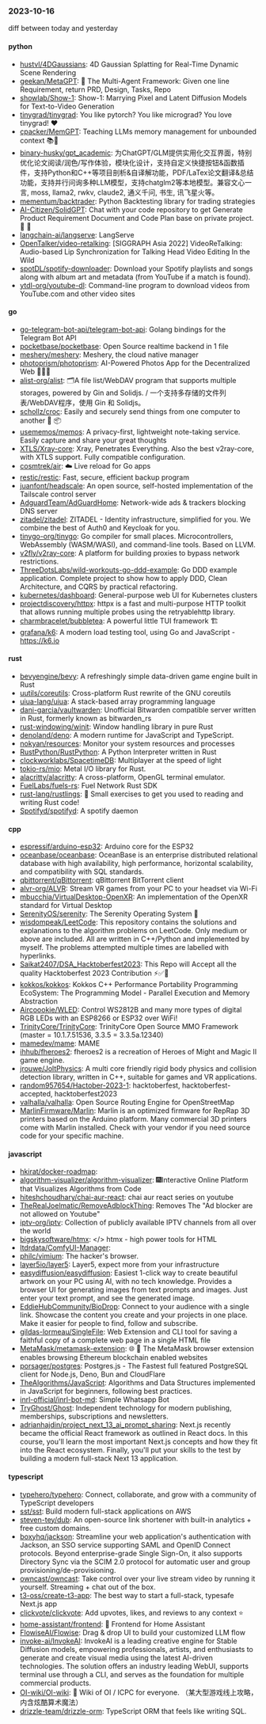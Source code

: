 ### 2023-10-16
diff between today and yesterday

#### python
* [hustvl/4DGaussians](https://github.com/hustvl/4DGaussians): 4D Gaussian Splatting for Real-Time Dynamic Scene Rendering
* [geekan/MetaGPT](https://github.com/geekan/MetaGPT): 🌟 The Multi-Agent Framework: Given one line Requirement, return PRD, Design, Tasks, Repo
* [showlab/Show-1](https://github.com/showlab/Show-1): Show-1: Marrying Pixel and Latent Diffusion Models for Text-to-Video Generation
* [tinygrad/tinygrad](https://github.com/tinygrad/tinygrad): You like pytorch? You like micrograd? You love tinygrad! ❤️
* [cpacker/MemGPT](https://github.com/cpacker/MemGPT): Teaching LLMs memory management for unbounded context 📚🦙
* [binary-husky/gpt_academic](https://github.com/binary-husky/gpt_academic): 为ChatGPT/GLM提供实用化交互界面，特别优化论文阅读/润色/写作体验，模块化设计，支持自定义快捷按钮&函数插件，支持Python和C++等项目剖析&自译解功能，PDF/LaTex论文翻译&总结功能，支持并行问询多种LLM模型，支持chatglm2等本地模型。兼容文心一言, moss, llama2, rwkv, claude2, 通义千问, 书生, 讯飞星火等。
* [mementum/backtrader](https://github.com/mementum/backtrader): Python Backtesting library for trading strategies
* [AI-Citizen/SolidGPT](https://github.com/AI-Citizen/SolidGPT): Chat with your code repository to get Generate Product Requirement Document and Code Plan base on private project. 🧱 🧱
* [langchain-ai/langserve](https://github.com/langchain-ai/langserve): LangServe
* [OpenTalker/video-retalking](https://github.com/OpenTalker/video-retalking): [SIGGRAPH Asia 2022] VideoReTalking: Audio-based Lip Synchronization for Talking Head Video Editing In the Wild
* [spotDL/spotify-downloader](https://github.com/spotDL/spotify-downloader): Download your Spotify playlists and songs along with album art and metadata (from YouTube if a match is found).
* [ytdl-org/youtube-dl](https://github.com/ytdl-org/youtube-dl): Command-line program to download videos from YouTube.com and other video sites

#### go
* [go-telegram-bot-api/telegram-bot-api](https://github.com/go-telegram-bot-api/telegram-bot-api): Golang bindings for the Telegram Bot API
* [pocketbase/pocketbase](https://github.com/pocketbase/pocketbase): Open Source realtime backend in 1 file
* [meshery/meshery](https://github.com/meshery/meshery): Meshery, the cloud native manager
* [photoprism/photoprism](https://github.com/photoprism/photoprism): AI-Powered Photos App for the Decentralized Web 🌈💎✨
* [alist-org/alist](https://github.com/alist-org/alist): 🗂️A file list/WebDAV program that supports multiple storages, powered by Gin and Solidjs. / 一个支持多存储的文件列表/WebDAV程序，使用 Gin 和 Solidjs。
* [schollz/croc](https://github.com/schollz/croc): Easily and securely send things from one computer to another 🐊 📦
* [usememos/memos](https://github.com/usememos/memos): A privacy-first, lightweight note-taking service. Easily capture and share your great thoughts
* [XTLS/Xray-core](https://github.com/XTLS/Xray-core): Xray, Penetrates Everything. Also the best v2ray-core, with XTLS support. Fully compatible configuration.
* [cosmtrek/air](https://github.com/cosmtrek/air): ☁️ Live reload for Go apps
* [restic/restic](https://github.com/restic/restic): Fast, secure, efficient backup program
* [juanfont/headscale](https://github.com/juanfont/headscale): An open source, self-hosted implementation of the Tailscale control server
* [AdguardTeam/AdGuardHome](https://github.com/AdguardTeam/AdGuardHome): Network-wide ads & trackers blocking DNS server
* [zitadel/zitadel](https://github.com/zitadel/zitadel): ZITADEL - Identity infrastructure, simplified for you. We combine the best of Auth0 and Keycloak for you.
* [tinygo-org/tinygo](https://github.com/tinygo-org/tinygo): Go compiler for small places. Microcontrollers, WebAssembly (WASM/WASI), and command-line tools. Based on LLVM.
* [v2fly/v2ray-core](https://github.com/v2fly/v2ray-core): A platform for building proxies to bypass network restrictions.
* [ThreeDotsLabs/wild-workouts-go-ddd-example](https://github.com/ThreeDotsLabs/wild-workouts-go-ddd-example): Go DDD example application. Complete project to show how to apply DDD, Clean Architecture, and CQRS by practical refactoring.
* [kubernetes/dashboard](https://github.com/kubernetes/dashboard): General-purpose web UI for Kubernetes clusters
* [projectdiscovery/httpx](https://github.com/projectdiscovery/httpx): httpx is a fast and multi-purpose HTTP toolkit that allows running multiple probes using the retryablehttp library.
* [charmbracelet/bubbletea](https://github.com/charmbracelet/bubbletea): A powerful little TUI framework 🏗
* [grafana/k6](https://github.com/grafana/k6): A modern load testing tool, using Go and JavaScript - https://k6.io

#### rust
* [bevyengine/bevy](https://github.com/bevyengine/bevy): A refreshingly simple data-driven game engine built in Rust
* [uutils/coreutils](https://github.com/uutils/coreutils): Cross-platform Rust rewrite of the GNU coreutils
* [uiua-lang/uiua](https://github.com/uiua-lang/uiua): A stack-based array programming language
* [dani-garcia/vaultwarden](https://github.com/dani-garcia/vaultwarden): Unofficial Bitwarden compatible server written in Rust, formerly known as bitwarden_rs
* [rust-windowing/winit](https://github.com/rust-windowing/winit): Window handling library in pure Rust
* [denoland/deno](https://github.com/denoland/deno): A modern runtime for JavaScript and TypeScript.
* [nokyan/resources](https://github.com/nokyan/resources): Monitor your system resources and processes
* [RustPython/RustPython](https://github.com/RustPython/RustPython): A Python Interpreter written in Rust
* [clockworklabs/SpacetimeDB](https://github.com/clockworklabs/SpacetimeDB): Multiplayer at the speed of light
* [tokio-rs/mio](https://github.com/tokio-rs/mio): Metal I/O library for Rust.
* [alacritty/alacritty](https://github.com/alacritty/alacritty): A cross-platform, OpenGL terminal emulator.
* [FuelLabs/fuels-rs](https://github.com/FuelLabs/fuels-rs): Fuel Network Rust SDK
* [rust-lang/rustlings](https://github.com/rust-lang/rustlings): 🦀 Small exercises to get you used to reading and writing Rust code!
* [Spotifyd/spotifyd](https://github.com/Spotifyd/spotifyd): A spotify daemon

#### cpp
* [espressif/arduino-esp32](https://github.com/espressif/arduino-esp32): Arduino core for the ESP32
* [oceanbase/oceanbase](https://github.com/oceanbase/oceanbase): OceanBase is an enterprise distributed relational database with high availability, high performance, horizontal scalability, and compatibility with SQL standards.
* [qbittorrent/qBittorrent](https://github.com/qbittorrent/qBittorrent): qBittorrent BitTorrent client
* [alvr-org/ALVR](https://github.com/alvr-org/ALVR): Stream VR games from your PC to your headset via Wi-Fi
* [mbucchia/VirtualDesktop-OpenXR](https://github.com/mbucchia/VirtualDesktop-OpenXR): An implementation of the OpenXR standard for Virtual Desktop
* [SerenityOS/serenity](https://github.com/SerenityOS/serenity): The Serenity Operating System 🐞
* [wisdompeak/LeetCode](https://github.com/wisdompeak/LeetCode): This repository contains the solutions and explanations to the algorithm problems on LeetCode. Only medium or above are included. All are written in C++/Python and implemented by myself. The problems attempted multiple times are labelled with hyperlinks.
* [Saikat2407/DSA_Hacktoberfest2023](https://github.com/Saikat2407/DSA_Hacktoberfest2023): This Repo will Accept all the quality Hacktoberfest 2023 Contribution ⚡️✅🎉
* [kokkos/kokkos](https://github.com/kokkos/kokkos): Kokkos C++ Performance Portability Programming EcoSystem: The Programming Model - Parallel Execution and Memory Abstraction
* [Aircoookie/WLED](https://github.com/Aircoookie/WLED): Control WS2812B and many more types of digital RGB LEDs with an ESP8266 or ESP32 over WiFi!
* [TrinityCore/TrinityCore](https://github.com/TrinityCore/TrinityCore): TrinityCore Open Source MMO Framework (master = 10.1.7.51536, 3.3.5 = 3.3.5a.12340)
* [mamedev/mame](https://github.com/mamedev/mame): MAME
* [ihhub/fheroes2](https://github.com/ihhub/fheroes2): fheroes2 is a recreation of Heroes of Might and Magic II game engine.
* [jrouwe/JoltPhysics](https://github.com/jrouwe/JoltPhysics): A multi core friendly rigid body physics and collision detection library, written in C++, suitable for games and VR applications.
* [random957654/Hactober-2023-1](https://github.com/random957654/Hactober-2023-1): hacktoberfest, hacktoberfest-accepted, hacktoberfest2023
* [valhalla/valhalla](https://github.com/valhalla/valhalla): Open Source Routing Engine for OpenStreetMap
* [MarlinFirmware/Marlin](https://github.com/MarlinFirmware/Marlin): Marlin is an optimized firmware for RepRap 3D printers based on the Arduino platform. Many commercial 3D printers come with Marlin installed. Check with your vendor if you need source code for your specific machine.

#### javascript
* [hkirat/docker-roadmap](https://github.com/hkirat/docker-roadmap): 
* [algorithm-visualizer/algorithm-visualizer](https://github.com/algorithm-visualizer/algorithm-visualizer): 🎆Interactive Online Platform that Visualizes Algorithms from Code
* [hiteshchoudhary/chai-aur-react](https://github.com/hiteshchoudhary/chai-aur-react): chai aur react series on youtube
* [TheRealJoelmatic/RemoveAdblockThing](https://github.com/TheRealJoelmatic/RemoveAdblockThing): Removes The "Ad blocker are not allowed on Youtube"
* [iptv-org/iptv](https://github.com/iptv-org/iptv): Collection of publicly available IPTV channels from all over the world
* [bigskysoftware/htmx](https://github.com/bigskysoftware/htmx): </> htmx - high power tools for HTML
* [ltdrdata/ComfyUI-Manager](https://github.com/ltdrdata/ComfyUI-Manager): 
* [philc/vimium](https://github.com/philc/vimium): The hacker's browser.
* [layer5io/layer5](https://github.com/layer5io/layer5): Layer5, expect more from your infrastructure
* [easydiffusion/easydiffusion](https://github.com/easydiffusion/easydiffusion): Easiest 1-click way to create beautiful artwork on your PC using AI, with no tech knowledge. Provides a browser UI for generating images from text prompts and images. Just enter your text prompt, and see the generated image.
* [EddieHubCommunity/BioDrop](https://github.com/EddieHubCommunity/BioDrop): Connect to your audience with a single link. Showcase the content you create and your projects in one place. Make it easier for people to find, follow and subscribe.
* [gildas-lormeau/SingleFile](https://github.com/gildas-lormeau/SingleFile): Web Extension and CLI tool for saving a faithful copy of a complete web page in a single HTML file
* [MetaMask/metamask-extension](https://github.com/MetaMask/metamask-extension): 🌐 🔌 The MetaMask browser extension enables browsing Ethereum blockchain enabled websites
* [porsager/postgres](https://github.com/porsager/postgres): Postgres.js - The Fastest full featured PostgreSQL client for Node.js, Deno, Bun and CloudFlare
* [TheAlgorithms/JavaScript](https://github.com/TheAlgorithms/JavaScript): Algorithms and Data Structures implemented in JavaScript for beginners, following best practices.
* [inrl-official/inrl-bot-md](https://github.com/inrl-official/inrl-bot-md): Simple Whatsapp Bot
* [TryGhost/Ghost](https://github.com/TryGhost/Ghost): Independent technology for modern publishing, memberships, subscriptions and newsletters.
* [adrianhajdin/project_next_13_ai_prompt_sharing](https://github.com/adrianhajdin/project_next_13_ai_prompt_sharing): Next.js recently became the official React framework as outlined in React docs. In this course, you'll learn the most important Next.js concepts and how they fit into the React ecosystem. Finally, you'll put your skills to the test by building a modern full-stack Next 13 application.

#### typescript
* [typehero/typehero](https://github.com/typehero/typehero): Connect, collaborate, and grow with a community of TypeScript developers
* [sst/sst](https://github.com/sst/sst): Build modern full-stack applications on AWS
* [steven-tey/dub](https://github.com/steven-tey/dub): An open-source link shortener with built-in analytics + free custom domains.
* [boxyhq/jackson](https://github.com/boxyhq/jackson): Streamline your web application's authentication with Jackson, an SSO service supporting SAML and OpenID Connect protocols. Beyond enterprise-grade Single Sign-On, it also supports Directory Sync via the SCIM 2.0 protocol for automatic user and group provisioning/de-provisioning.
* [owncast/owncast](https://github.com/owncast/owncast): Take control over your live stream video by running it yourself. Streaming + chat out of the box.
* [t3-oss/create-t3-app](https://github.com/t3-oss/create-t3-app): The best way to start a full-stack, typesafe Next.js app
* [clickvote/clickvote](https://github.com/clickvote/clickvote): Add upvotes, likes, and reviews to any context ⭐️
* [home-assistant/frontend](https://github.com/home-assistant/frontend): 🍭 Frontend for Home Assistant
* [FlowiseAI/Flowise](https://github.com/FlowiseAI/Flowise): Drag & drop UI to build your customized LLM flow
* [invoke-ai/InvokeAI](https://github.com/invoke-ai/InvokeAI): InvokeAI is a leading creative engine for Stable Diffusion models, empowering professionals, artists, and enthusiasts to generate and create visual media using the latest AI-driven technologies. The solution offers an industry leading WebUI, supports terminal use through a CLI, and serves as the foundation for multiple commercial products.
* [OI-wiki/OI-wiki](https://github.com/OI-wiki/OI-wiki): 🌟 Wiki of OI / ICPC for everyone. （某大型游戏线上攻略，内含炫酷算术魔法）
* [drizzle-team/drizzle-orm](https://github.com/drizzle-team/drizzle-orm): TypeScript ORM that feels like writing SQL.
